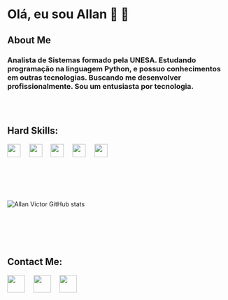  # **Olá, eu sou Allan**  🤙 👋

## **About Me**

### Analista de Sistemas formado pela UNESA. Estudando programação na linguagem Python, e possuo conhecimentos em outras tecnologias. Buscando me desenvolver profissionalmente. Sou um entusiasta por tecnologia. 

</br>
</br>


## Hard Skills:</br>
<img src="https://emojis.slackmojis.com/emojis/images/1450319444/32/python.png?1450319444" width="30" height="30"/> &nbsp; &nbsp;
<img src="https://emojis.slackmojis.com/emojis/images/1450441296/151/javascript.png?1450441296" width="30" height="30" /> &nbsp; &nbsp;
<img src="https://emojis.slackmojis.com/emojis/images/1470343792/719/html5.png?1470343792" width="30" height="30" /> &nbsp; &nbsp;
<img src="https://emojis.slackmojis.com/emojis/images/1497185511/2411/css.jpg?1497185511" width="30" height="30" /> &nbsp; &nbsp;
<img src="https://emojis.slackmojis.com/emojis/images/1483054030/1541/django.png?1483054030" width="30" height="30"/> &nbsp; &nbsp;
 
</br>
</br>
</br>
</br>

![Allan Victor GitHub stats](https://github-readme-stats.vercel.app/api?username=AllanVictorDeveloper&show_icons=true&theme=dracula)

</br>
</br>
</br>
</br>

## Contact Me:
<a href="https://www.linkedin.com/in/allan-victor-442153220/" style="text-decoration:none" target="_blank"><img src="https://emojis.slackmojis.com/emojis/images/1470343326/711/linkedin.png?1470343326" width="40" height="40" target="_blank"/>
</a> &nbsp; &nbsp;
<a href="https://www.instagram.com/allandev91/" style="text-decoration:none" target="_blank"><img src="https://emojis.slackmojis.com/emojis/images/1467306728/632/instagram.png?1467306728" width="40" height="40" target="_blank"/>
</a> &nbsp; &nbsp;
<a href="mailto:allanvictor.developer@gmail.com" style="text-decoration:none" target="_blank"><img src="https://emojis.slackmojis.com/emojis/images/1450319444/38/gmail.png?1450319444" width="40" height="40" target="_blank"/>
</a>
